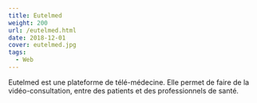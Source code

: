 ```yaml
---
title: Eutelmed
weight: 200
url: /eutelmed.html
date: 2018-12-01
cover: eutelmed.jpg
tags:
  - Web
---
```


Eutelmed est une plateforme de télé-médecine. Elle permet de faire de la vidéo-consultation, entre des patients et des professionnels de santé.
<!--more-->